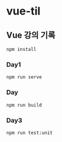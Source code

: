 # vue-til

## Vue 강의 기록
```
npm install
```

### Day1
```
npm run serve
```

### Day
```
npm run build
```

### Day3
```
npm run test:unit
```
